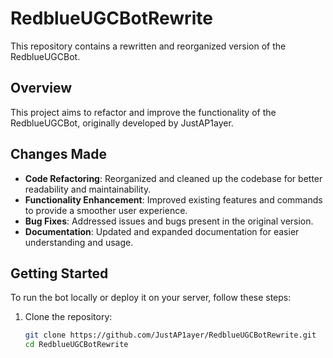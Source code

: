 # RedblueUGCBotRewrite
This repository contains a rewritten and reorganized version of the RedblueUGCBot.

## Overview
This project aims to refactor and improve the functionality of the RedblueUGCBot, originally developed by JustAP1ayer.

## Changes Made
- **Code Refactoring**: Reorganized and cleaned up the codebase for better readability and maintainability.
- **Functionality Enhancement**: Improved existing features and commands to provide a smoother user experience.
- **Bug Fixes**: Addressed issues and bugs present in the original version.
- **Documentation**: Updated and expanded documentation for easier understanding and usage.

## Getting Started
To run the bot locally or deploy it on your server, follow these steps:

1. Clone the repository:
   ```bash
   git clone https://github.com/JustAP1ayer/RedblueUGCBotRewrite.git
   cd RedblueUGCBotRewrite
